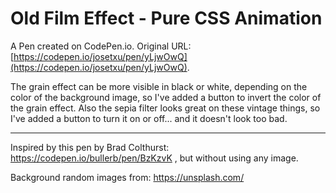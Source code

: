 # Old Film Effect - Pure CSS Animation

A Pen created on CodePen.io. Original URL: [https://codepen.io/josetxu/pen/yLjwOwQ](https://codepen.io/josetxu/pen/yLjwOwQ).

The grain effect can be more visible in black or white, depending on the color of the background image, so I've added a button to invert the color of the grain effect. Also the sepia filter looks great on these vintage things, so I've added a button to turn it on or off... and it doesn't look too bad.

<hr>

Inspired by this pen by Brad Colthurst: https://codepen.io/bullerb/pen/BzKzvK , but without using any image.

Background random images from: https://unsplash.com/